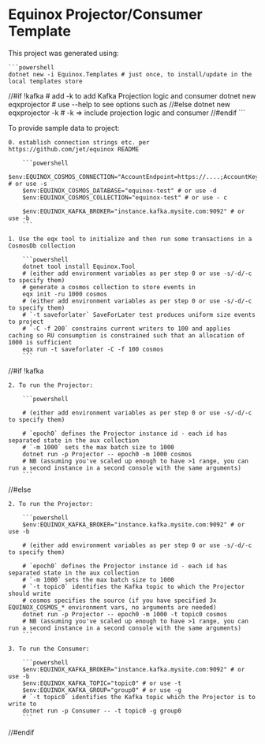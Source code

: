 # Equinox Projector/Consumer Template

This project was generated using:

    ```powershell
    dotnet new -i Equinox.Templates # just once, to install/update in the local templates store
//#if !kafka
    # add -k to add Kafka Projection logic and consumer
    dotnet new eqxprojector # use --help to see options such as 
//#else
    dotnet new eqxprojector -k # -k => include projection logic and consumer
//#endif
    ```

To provide sample data to project:

    0. establish connection strings etc. per https://github.com/jet/equinox README

        ```powershell
        $env:EQUINOX_COSMOS_CONNECTION="AccountEndpoint=https://....;AccountKey=....=;" # or use -s
        $env:EQUINOX_COSMOS_DATABASE="equinox-test" # or use -d
        $env:EQUINOX_COSMOS_COLLECTION="equinox-test" # or use - c

        $env:EQUINOX_KAFKA_BROKER="instance.kafka.mysite.com:9092" # or use -b
        ```

    1. Use the eqx tool to initialize and then run some transactions in a CosmosDb collection

        ```powershell
        dotnet tool install Equinox.Tool
        # (either add environment variables as per step 0 or use -s/-d/-c to specify them)
        # generate a cosmos collection to store events in
        eqx init -ru 1000 cosmos
        # (either add environment variables as per step 0 or use -s/-d/-c to specify them)
        # `-t saveforlater` SaveForLater test produces uniform size events to project
        # `-C -f 200` constrains current writers to 100 and applies caching so RU consumption is constrained such that an allocation of 1000 is sufficient
        eqx run -t saveforlater -C -f 100 cosmos 
        ```
//#if !kafka

    2. To run the Projector:

        ```powershell

        # (either add environment variables as per step 0 or use -s/-d/-c to specify them)

        # `epoch0` defines the Projector instance id - each id has separated state in the aux collection
        # `-m 1000` sets the max batch size to 1000
        dotnet run -p Projector -- epoch0 -m 1000 cosmos
        # NB (assuming you've scaled up enough to have >1 range, you can run a second instance in a second console with the same arguments)
        ```
//#else

    2. To run the Projector:

        ```powershell
        $env:EQUINOX_KAFKA_BROKER="instance.kafka.mysite.com:9092" # or use -b

        # (either add environment variables as per step 0 or use -s/-d/-c to specify them)

        # `epoch0` defines the Projector instance id - each id has separated state in the aux collection
        # `-m 1000` sets the max batch size to 1000
        # `-t topic0` identifies the Kafka topic to which the Projector should write
        # cosmos specifies the source (if you have specified 3x EQUINOX_COSMOS_* environment vars, no arguments are needed)
        dotnet run -p Projector -- epoch0 -m 1000 -t topic0 cosmos
        # NB (assuming you've scaled up enough to have >1 range, you can run a second instance in a second console with the same arguments)
        ```

    3. To run the Consumer:

        ```powershell
        $env:EQUINOX_KAFKA_BROKER="instance.kafka.mysite.com:9092" # or use -b
        $env:EQUINOX_KAFKA_TOPIC="topic0" # or use -t
        $env:EQUINOX_KAFKA_GROUP="group0" # or use -g
        # `-t topic0` identifies the Kafka topic which the Projector is to write to
        dotnet run -p Consumer -- -t topic0 -g group0
        ```
//#endif